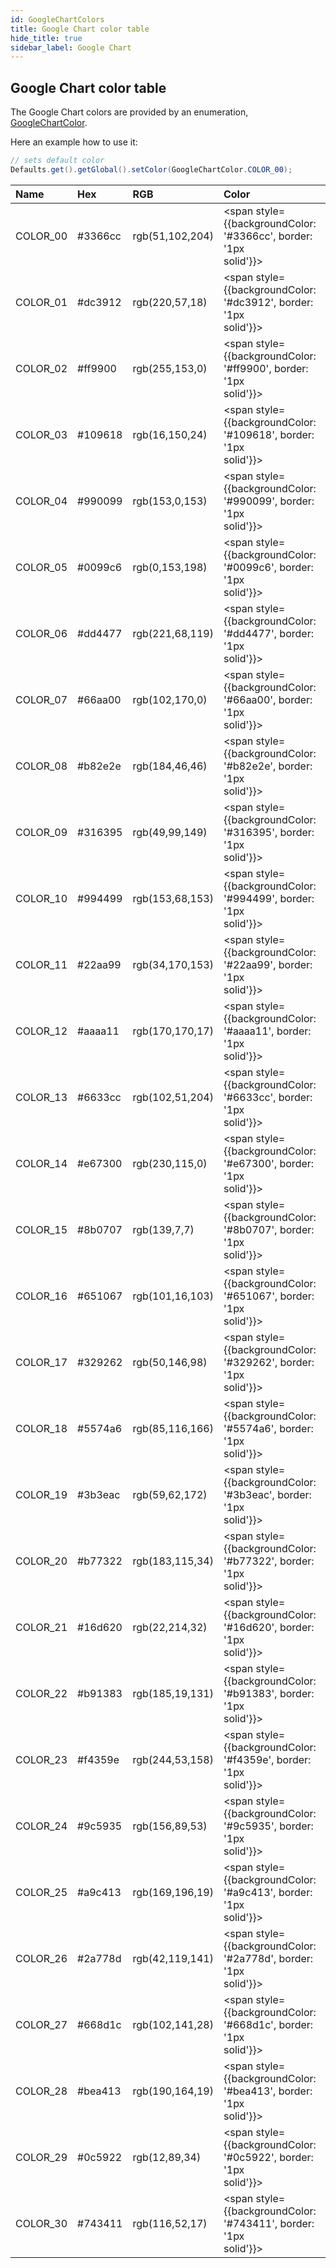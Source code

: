 ```yaml
---
id: GoogleChartColors
title: Google Chart color table
hide_title: true
sidebar_label: Google Chart
---
```


## Google Chart color table

The Google Chart colors are provided by an enumeration, [GoogleChartColor](https://pepstock-org.github.io/Charba/next/org/pepstock/charba/client/colors/GoogleChartColor.html).

Here an example how to use it:

```java
// sets default color
Defaults.get().getGlobal().setColor(GoogleChartColor.COLOR_00);
```

| Name | Hex  | RGB  | Color |
| :--- | :--- | :--- | :---- |
| COLOR_00 | #3366cc | rgb(51,102,204) | <span style={{backgroundColor: '#3366cc', border: '1px solid'}}>&nbsp;&nbsp;&nbsp;&nbsp;&nbsp;&nbsp;&nbsp;&nbsp;&nbsp;&nbsp;&nbsp;&nbsp;&nbsp;&nbsp;&nbsp;&nbsp;&nbsp;</span> |
| COLOR_01 | #dc3912 | rgb(220,57,18) | <span style={{backgroundColor: '#dc3912', border: '1px solid'}}>&nbsp;&nbsp;&nbsp;&nbsp;&nbsp;&nbsp;&nbsp;&nbsp;&nbsp;&nbsp;&nbsp;&nbsp;&nbsp;&nbsp;&nbsp;&nbsp;&nbsp;</span> |
| COLOR_02 | #ff9900 | rgb(255,153,0) | <span style={{backgroundColor: '#ff9900', border: '1px solid'}}>&nbsp;&nbsp;&nbsp;&nbsp;&nbsp;&nbsp;&nbsp;&nbsp;&nbsp;&nbsp;&nbsp;&nbsp;&nbsp;&nbsp;&nbsp;&nbsp;&nbsp;</span> |
| COLOR_03 | #109618 | rgb(16,150,24) | <span style={{backgroundColor: '#109618', border: '1px solid'}}>&nbsp;&nbsp;&nbsp;&nbsp;&nbsp;&nbsp;&nbsp;&nbsp;&nbsp;&nbsp;&nbsp;&nbsp;&nbsp;&nbsp;&nbsp;&nbsp;&nbsp;</span> |
| COLOR_04 | #990099 | rgb(153,0,153) | <span style={{backgroundColor: '#990099', border: '1px solid'}}>&nbsp;&nbsp;&nbsp;&nbsp;&nbsp;&nbsp;&nbsp;&nbsp;&nbsp;&nbsp;&nbsp;&nbsp;&nbsp;&nbsp;&nbsp;&nbsp;&nbsp;</span> |
| COLOR_05 | #0099c6 | rgb(0,153,198) | <span style={{backgroundColor: '#0099c6', border: '1px solid'}}>&nbsp;&nbsp;&nbsp;&nbsp;&nbsp;&nbsp;&nbsp;&nbsp;&nbsp;&nbsp;&nbsp;&nbsp;&nbsp;&nbsp;&nbsp;&nbsp;&nbsp;</span> |
| COLOR_06 | #dd4477 | rgb(221,68,119) | <span style={{backgroundColor: '#dd4477', border: '1px solid'}}>&nbsp;&nbsp;&nbsp;&nbsp;&nbsp;&nbsp;&nbsp;&nbsp;&nbsp;&nbsp;&nbsp;&nbsp;&nbsp;&nbsp;&nbsp;&nbsp;&nbsp;</span> |
| COLOR_07 | #66aa00 | rgb(102,170,0) | <span style={{backgroundColor: '#66aa00', border: '1px solid'}}>&nbsp;&nbsp;&nbsp;&nbsp;&nbsp;&nbsp;&nbsp;&nbsp;&nbsp;&nbsp;&nbsp;&nbsp;&nbsp;&nbsp;&nbsp;&nbsp;&nbsp;</span> |
| COLOR_08 | #b82e2e | rgb(184,46,46) | <span style={{backgroundColor: '#b82e2e', border: '1px solid'}}>&nbsp;&nbsp;&nbsp;&nbsp;&nbsp;&nbsp;&nbsp;&nbsp;&nbsp;&nbsp;&nbsp;&nbsp;&nbsp;&nbsp;&nbsp;&nbsp;&nbsp;</span> |
| COLOR_09 | #316395 | rgb(49,99,149) | <span style={{backgroundColor: '#316395', border: '1px solid'}}>&nbsp;&nbsp;&nbsp;&nbsp;&nbsp;&nbsp;&nbsp;&nbsp;&nbsp;&nbsp;&nbsp;&nbsp;&nbsp;&nbsp;&nbsp;&nbsp;&nbsp;</span> |
| COLOR_10 | #994499 | rgb(153,68,153) | <span style={{backgroundColor: '#994499', border: '1px solid'}}>&nbsp;&nbsp;&nbsp;&nbsp;&nbsp;&nbsp;&nbsp;&nbsp;&nbsp;&nbsp;&nbsp;&nbsp;&nbsp;&nbsp;&nbsp;&nbsp;&nbsp;</span> |
| COLOR_11 | #22aa99 | rgb(34,170,153) | <span style={{backgroundColor: '#22aa99', border: '1px solid'}}>&nbsp;&nbsp;&nbsp;&nbsp;&nbsp;&nbsp;&nbsp;&nbsp;&nbsp;&nbsp;&nbsp;&nbsp;&nbsp;&nbsp;&nbsp;&nbsp;&nbsp;</span> |
| COLOR_12 | #aaaa11 | rgb(170,170,17) | <span style={{backgroundColor: '#aaaa11', border: '1px solid'}}>&nbsp;&nbsp;&nbsp;&nbsp;&nbsp;&nbsp;&nbsp;&nbsp;&nbsp;&nbsp;&nbsp;&nbsp;&nbsp;&nbsp;&nbsp;&nbsp;&nbsp;</span> |
| COLOR_13 | #6633cc | rgb(102,51,204) | <span style={{backgroundColor: '#6633cc', border: '1px solid'}}>&nbsp;&nbsp;&nbsp;&nbsp;&nbsp;&nbsp;&nbsp;&nbsp;&nbsp;&nbsp;&nbsp;&nbsp;&nbsp;&nbsp;&nbsp;&nbsp;&nbsp;</span> |
| COLOR_14 | #e67300 | rgb(230,115,0) | <span style={{backgroundColor: '#e67300', border: '1px solid'}}>&nbsp;&nbsp;&nbsp;&nbsp;&nbsp;&nbsp;&nbsp;&nbsp;&nbsp;&nbsp;&nbsp;&nbsp;&nbsp;&nbsp;&nbsp;&nbsp;&nbsp;</span> |
| COLOR_15 | #8b0707 | rgb(139,7,7) | <span style={{backgroundColor: '#8b0707', border: '1px solid'}}>&nbsp;&nbsp;&nbsp;&nbsp;&nbsp;&nbsp;&nbsp;&nbsp;&nbsp;&nbsp;&nbsp;&nbsp;&nbsp;&nbsp;&nbsp;&nbsp;&nbsp;</span> |
| COLOR_16 | #651067 | rgb(101,16,103) | <span style={{backgroundColor: '#651067', border: '1px solid'}}>&nbsp;&nbsp;&nbsp;&nbsp;&nbsp;&nbsp;&nbsp;&nbsp;&nbsp;&nbsp;&nbsp;&nbsp;&nbsp;&nbsp;&nbsp;&nbsp;&nbsp;</span> |
| COLOR_17 | #329262 | rgb(50,146,98) | <span style={{backgroundColor: '#329262', border: '1px solid'}}>&nbsp;&nbsp;&nbsp;&nbsp;&nbsp;&nbsp;&nbsp;&nbsp;&nbsp;&nbsp;&nbsp;&nbsp;&nbsp;&nbsp;&nbsp;&nbsp;&nbsp;</span> |
| COLOR_18 | #5574a6 | rgb(85,116,166) | <span style={{backgroundColor: '#5574a6', border: '1px solid'}}>&nbsp;&nbsp;&nbsp;&nbsp;&nbsp;&nbsp;&nbsp;&nbsp;&nbsp;&nbsp;&nbsp;&nbsp;&nbsp;&nbsp;&nbsp;&nbsp;&nbsp;</span> |
| COLOR_19 | #3b3eac | rgb(59,62,172) | <span style={{backgroundColor: '#3b3eac', border: '1px solid'}}>&nbsp;&nbsp;&nbsp;&nbsp;&nbsp;&nbsp;&nbsp;&nbsp;&nbsp;&nbsp;&nbsp;&nbsp;&nbsp;&nbsp;&nbsp;&nbsp;&nbsp;</span> |
| COLOR_20 | #b77322 | rgb(183,115,34) | <span style={{backgroundColor: '#b77322', border: '1px solid'}}>&nbsp;&nbsp;&nbsp;&nbsp;&nbsp;&nbsp;&nbsp;&nbsp;&nbsp;&nbsp;&nbsp;&nbsp;&nbsp;&nbsp;&nbsp;&nbsp;&nbsp;</span> |
| COLOR_21 | #16d620 | rgb(22,214,32) | <span style={{backgroundColor: '#16d620', border: '1px solid'}}>&nbsp;&nbsp;&nbsp;&nbsp;&nbsp;&nbsp;&nbsp;&nbsp;&nbsp;&nbsp;&nbsp;&nbsp;&nbsp;&nbsp;&nbsp;&nbsp;&nbsp;</span> |
| COLOR_22 | #b91383 | rgb(185,19,131) | <span style={{backgroundColor: '#b91383', border: '1px solid'}}>&nbsp;&nbsp;&nbsp;&nbsp;&nbsp;&nbsp;&nbsp;&nbsp;&nbsp;&nbsp;&nbsp;&nbsp;&nbsp;&nbsp;&nbsp;&nbsp;&nbsp;</span> |
| COLOR_23 | #f4359e | rgb(244,53,158) | <span style={{backgroundColor: '#f4359e', border: '1px solid'}}>&nbsp;&nbsp;&nbsp;&nbsp;&nbsp;&nbsp;&nbsp;&nbsp;&nbsp;&nbsp;&nbsp;&nbsp;&nbsp;&nbsp;&nbsp;&nbsp;&nbsp;</span> |
| COLOR_24 | #9c5935 | rgb(156,89,53) | <span style={{backgroundColor: '#9c5935', border: '1px solid'}}>&nbsp;&nbsp;&nbsp;&nbsp;&nbsp;&nbsp;&nbsp;&nbsp;&nbsp;&nbsp;&nbsp;&nbsp;&nbsp;&nbsp;&nbsp;&nbsp;&nbsp;</span> |
| COLOR_25 | #a9c413 | rgb(169,196,19) | <span style={{backgroundColor: '#a9c413', border: '1px solid'}}>&nbsp;&nbsp;&nbsp;&nbsp;&nbsp;&nbsp;&nbsp;&nbsp;&nbsp;&nbsp;&nbsp;&nbsp;&nbsp;&nbsp;&nbsp;&nbsp;&nbsp;</span> |
| COLOR_26 | #2a778d | rgb(42,119,141) | <span style={{backgroundColor: '#2a778d', border: '1px solid'}}>&nbsp;&nbsp;&nbsp;&nbsp;&nbsp;&nbsp;&nbsp;&nbsp;&nbsp;&nbsp;&nbsp;&nbsp;&nbsp;&nbsp;&nbsp;&nbsp;&nbsp;</span> |
| COLOR_27 | #668d1c | rgb(102,141,28) | <span style={{backgroundColor: '#668d1c', border: '1px solid'}}>&nbsp;&nbsp;&nbsp;&nbsp;&nbsp;&nbsp;&nbsp;&nbsp;&nbsp;&nbsp;&nbsp;&nbsp;&nbsp;&nbsp;&nbsp;&nbsp;&nbsp;</span> |
| COLOR_28 | #bea413 | rgb(190,164,19) | <span style={{backgroundColor: '#bea413', border: '1px solid'}}>&nbsp;&nbsp;&nbsp;&nbsp;&nbsp;&nbsp;&nbsp;&nbsp;&nbsp;&nbsp;&nbsp;&nbsp;&nbsp;&nbsp;&nbsp;&nbsp;&nbsp;</span> |
| COLOR_29 | #0c5922 | rgb(12,89,34) | <span style={{backgroundColor: '#0c5922', border: '1px solid'}}>&nbsp;&nbsp;&nbsp;&nbsp;&nbsp;&nbsp;&nbsp;&nbsp;&nbsp;&nbsp;&nbsp;&nbsp;&nbsp;&nbsp;&nbsp;&nbsp;&nbsp;</span> |
| COLOR_30 | #743411 | rgb(116,52,17) | <span style={{backgroundColor: '#743411', border: '1px solid'}}>&nbsp;&nbsp;&nbsp;&nbsp;&nbsp;&nbsp;&nbsp;&nbsp;&nbsp;&nbsp;&nbsp;&nbsp;&nbsp;&nbsp;&nbsp;&nbsp;&nbsp;</span> |
